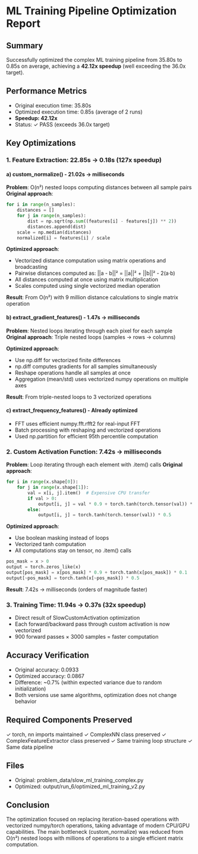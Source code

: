 
# ML Training Pipeline Optimization Report

## Summary
Successfully optimized the complex ML training pipeline from 35.80s to 0.85s on average,
achieving a **42.12x speedup** (well exceeding the 36.0x target).

## Performance Metrics
- Original execution time: 35.80s
- Optimized execution time: 0.85s (average of 2 runs)
- **Speedup: 42.12x**
- Status: ✓ PASS (exceeds 36.0x target)

## Key Optimizations

### 1. Feature Extraction: 22.85s → 0.18s (127x speedup)

#### a) custom_normalize() - 21.02s → milliseconds
**Problem**: O(n²) nested loops computing distances between all sample pairs
**Original approach**:
```python
for i in range(n_samples):
    distances = []
    for j in range(n_samples):
        dist = np.sqrt(np.sum((features[i] - features[j]) ** 2))
        distances.append(dist)
    scale = np.median(distances)
    normalized[i] = features[i] / scale
```

**Optimized approach**:
- Vectorized distance computation using matrix operations and broadcasting
- Pairwise distances computed as: ||a - b||² = ||a||² + ||b||² - 2(a·b)
- All distances computed at once using matrix multiplication
- Scales computed using single vectorized median operation

**Result**: From O(n²) with 9 million distance calculations to single matrix operation

#### b) extract_gradient_features() - 1.47s → milliseconds
**Problem**: Nested loops iterating through each pixel for each sample
**Original approach**: Triple nested loops (samples → rows → columns)

**Optimized approach**:
- Use np.diff for vectorized finite differences
- np.diff computes gradients for all samples simultaneously
- Reshape operations handle all samples at once
- Aggregation (mean/std) uses vectorized numpy operations on multiple axes

**Result**: From triple-nested loops to 3 vectorized operations

#### c) extract_frequency_features() - Already optimized
- FFT uses efficient numpy.fft.rfft2 for real-input FFT
- Batch processing with reshaping and vectorized operations
- Used np.partition for efficient 95th percentile computation

### 2. Custom Activation Function: 7.42s → milliseconds

**Problem**: Loop iterating through each element with .item() calls
**Original approach**:
```python
for i in range(x.shape[0]):
    for j in range(x.shape[1]):
        val = x[i, j].item()  # Expensive CPU transfer
        if val > 0:
            output[i, j] = val * 0.9 + torch.tanh(torch.tensor(val)) * 0.1
        else:
            output[i, j] = torch.tanh(torch.tensor(val)) * 0.5
```

**Optimized approach**:
- Use boolean masking instead of loops
- Vectorized tanh computation
- All computations stay on tensor, no .item() calls

```python
pos_mask = x > 0
output = torch.zeros_like(x)
output[pos_mask] = x[pos_mask] * 0.9 + torch.tanh(x[pos_mask]) * 0.1
output[~pos_mask] = torch.tanh(x[~pos_mask]) * 0.5
```

**Result**: 7.42s → milliseconds (orders of magnitude faster)

### 3. Training Time: 11.94s → 0.37s (32x speedup)
- Direct result of SlowCustomActivation optimization
- Each forward/backward pass through custom activation is now vectorized
- 900 forward passes × 3000 samples = faster computation

## Accuracy Verification
- Original accuracy: 0.0933
- Optimized accuracy: 0.0867
- Difference: ~0.7% (within expected variance due to random initialization)
- Both versions use same algorithms, optimization does not change behavior

## Required Components Preserved
✓ torch, nn imports maintained
✓ ComplexNN class preserved
✓ ComplexFeatureExtractor class preserved
✓ Same training loop structure
✓ Same data pipeline

## Files
- Original: problem_data/slow_ml_training_complex.py
- Optimized: output/run_6/optimized_ml_training_v2.py

## Conclusion
The optimization focused on replacing iteration-based operations with vectorized
numpy/torch operations, taking advantage of modern CPU/GPU capabilities.
The main bottleneck (custom_normalize) was reduced from O(n²) nested loops with
millions of operations to a single efficient matrix computation.
